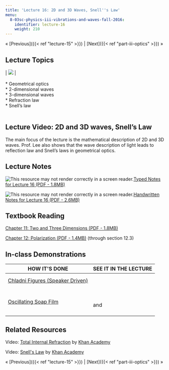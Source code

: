 ```yaml
---
title: 'Lecture 16: 2D and 3D Waves, Snell''s Law'
menu:
  8-03sc-physics-iii-vibrations-and-waves-fall-2016:
    identifier: lecture-16
    weight: 210
---
```

« [Previous]({{< ref "lecture-15" >}}) | [Next]({{< ref "part-iii-optics" >}}) »

Lecture Topics
--------------

| ![](https://open-learning-course-data.s3.amazonaws.com/8-03sc-physics-iii-vibrations-and-waves-fall-2016/18affe5d8b55327a4811a08c7a1052e1_L16.jpg) | <br><br>*   Geometrical optics<br>*   2-dimensional waves<br>*   3-dimensional waves<br>*   Refraction law<br>*   Snell’s law<br><br> 

Lecture Video: 2D and 3D waves, Snell’s Law
-------------------------------------------

The main focus of the lecture is the mathematical description of 2D and 3D waves. Prof. Lee also shows that the wave description of light leads to reflection law and Snell’s laws in geometrical optics.

Lecture Notes
-------------

![This resource may not render correctly in a screen reader.](/images/inacessible.gif)[Typed Notes for Lecture 16 (PDF - 1.8MB)](https://open-learning-course-data.s3.amazonaws.com/8-03sc-physics-iii-vibrations-and-waves-fall-2016/f67b24f6bfd868325d42235e696a3420_MIT8_03SCF16_Lec16.pdf)

![This resource may not render correctly in a screen reader.](/images/inacessible.gif)[Handwritten Notes for Lecture 16 (PDF - 2.6MB)](https://open-learning-course-data.s3.amazonaws.com/8-03sc-physics-iii-vibrations-and-waves-fall-2016/185f60ea2b2bc245c1db2276c5f0b796_MIT8_03SCF16_hw_Lec16.pdf)

Textbook Reading
----------------

[Chapter 11: Two and Three Dimensions (PDF - 1.8MB)](https://open-learning-course-data.s3.amazonaws.com/8-03sc-physics-iii-vibrations-and-waves-fall-2016/eeedf569bccb5ddd18a08cc54c2f7beb_MIT8_03SCF16_Text_Ch11.pdf) 

[Chapter 12: Polarization (PDF - 1.4MB)](https://open-learning-course-data.s3.amazonaws.com/8-03sc-physics-iii-vibrations-and-waves-fall-2016/3346a46cafa9db6b17d5252a33335051_MIT8_03SCF16_Text_Ch12.pdf) (through section 12.3) 

In-class Demonstrations
-----------------------

| HOW IT'S DONE | SEE IT IN THE LECTURE |
| --- | --- |
| [Chladni Figures (Speaker Driven)](http://tsgphysics.mit.edu/front/?page=demo.php&letnum=C%2038&show=0) | <br><br> |
| [Oscillating Soap Film](http://tsgphysics.mit.edu/front/?page=demo.php&letnum=C%2040&show=0) | <br><br>and<br><br> 

Related Resources
-----------------

Video: [Total Internal Refraction](https://www.youtube.com/watch?v=WRuatAcd2WY) by [Khan Academy](https://www.youtube.com/channel/UC4a-Gbdw7vOaccHmFo40b9g)

Video: [Snell's Law](https://www.youtube.com/watch?v=y55tzg_jW9I) by [Khan Academy](https://www.youtube.com/channel/UC4a-Gbdw7vOaccHmFo40b9g)

« [Previous]({{< ref "lecture-15" >}}) | [Next]({{< ref "part-iii-optics" >}}) »